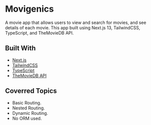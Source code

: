 # Movigenics

A movie app that allows users to view and search for movies, and see details of each movie. This app built using Next.js 13, TailwindCSS, TypeScript, and TheMovieDB API.

## Built With

- [Next.js](https://nextjs.org/)
- [TailwindCSS](https://tailwindcss.com/)
- [TypeScript](https://www.typescriptlang.org/)
- [TheMovieDB API](https://www.themoviedb.org/)

## Coverred Topics

- Basic Routing.
- Nested Routing.
- Dynamic Routing.
- No ORM used.
